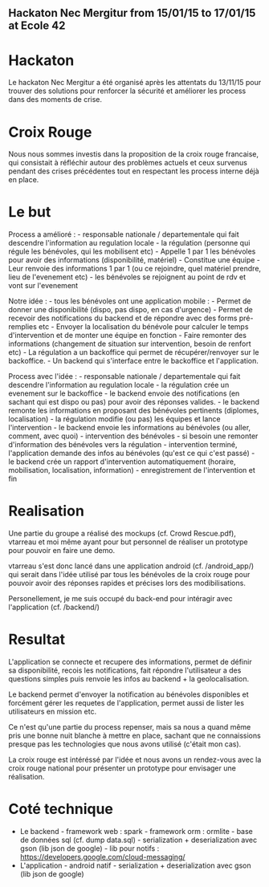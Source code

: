 ## Hackaton Nec Mergitur from 15/01/15 to 17/01/15 at Ecole 42

# Hackaton
Le hackaton Nec Mergitur a été organisé après les attentats du 13/11/15 pour trouver des solutions pour renforcer la sécurité et améliorer les process dans des moments de crise.

# Croix Rouge
Nous nous sommes investis dans la proposition de la croix rouge francaise, qui consistait à réfléchir autour des problèmes actuels et ceux survenus pendant des crises précédentes tout en respectant les process interne déjà en place.

# Le but

Process a amélioré :
              - responsable nationale / departementale qui fait descendre l'information au regulation locale
              - la régulation (personne qui régule les bénévoles, qui les mobilisent etc)
                  -  Appelle 1 par 1 les bénévoles pour avoir des informations (disponibilité, matériel)
                  -  Constitue une équipe
                  -  Leur renvoie des informations 1 par 1 (ou ce rejoindre, quel matériel prendre, lieu de l'evenement etc)
              - les bénévoles se rejoignent au point de rdv et vont sur l'evenement
              
Notre idée :  - tous les bénévoles ont une application mobile :
                  - Permet de donner une disponibilité (dispo, pas dispo, en cas d'urgence)
                  - Permet de recevoir des notifications du backend et de répondre avec des forms pré-remplies etc
                  - Envoyer la localisation du bénévole pour calculer le temps d'intervention et de monter une équipe en fonction
                  - Faire remonter des informations (changement de situation sur intervention, besoin de renfort etc)
              - La régulation a un backoffice qui permet de récupérer/renvoyer sur le backoffice.
              - Un backend qui s'interface entre le backoffice et l'application.

Process avec l'idée :
              - responsable nationale / departementale qui fait descendre l'information au regulation locale
              - la régulation crée un evenement sur le backoffice
              - le backend envoie des notifications (en sachant qui est dispo ou pas) pour avoir des réponses valides.
              - le backend remonte les informations en proposant des bénévoles pertinents (diplomes, localisation)
              - la régulation modifie (ou pas) les équipes et lance l'intervention
              - le backend envoie les informations au bénévoles (ou aller, comment, avec quoi)
              - intervention des bénévoles
              - si besoin une remonter d'information des bénévoles vers la régulation
              - intervention terminé, l'application demande des infos au bénévoles (qu'est ce qui c'est passé)
              - le backend crée un rapport d'intervention automatiquement (horaire, mobilisation, localisation, information)
              - enregistrement de l'intervention et fin
              
# Realisation

Une partie du groupe a réalisé des mockups (cf. Crowd Rescue.pdf), vtarreau et moi même ayant pour but personnel de réaliser un prototype pour pouvoir en faire une demo.

vtarreau s'est donc lancé dans une application android (cf. /android_app/) qui serait dans l'idée utilisé par tous les bénévoles de la croix rouge pour pouvoir avoir des réponses rapides et précises lors des modibilisations.

Personellement, je me suis occupé du back-end pour intéragir avec l'application (cf. /backend/)

# Resultat

L'application se connecte et recupere des informations, permet de définir sa disponibilité, recois les notifications, fait répondre l'utilisateur a des questions simples puis renvoie les infos au backend + la geolocalisation.

Le backend permet d'envoyer la notification au bénévoles disponibles et forcément gérer les requetes de l'application, permet aussi de lister les utilisateurs en mission etc.

Ce n'est qu'une partie du process repenser, mais sa nous a quand même pris une bonne nuit blanche à mettre en place, sachant que ne connaissions presque pas les technologies que nous avons utilisé (c'était mon cas).

La croix rouge est intéréssé par l'idée et nous avons un rendez-vous avec la croix rouge national pour présenter un prototype pour envisager une réalisation.

# Coté technique

- Le backend
      - framework web : spark
      - framework orm : ormlite
      - base de données sql (cf. dump data.sql)
      - serialization + deserialization avec gson (lib json de google)
      - lib pour notifs : https://developers.google.com/cloud-messaging/
- L'application
      - android natif
      - serialization + deserialization avec gson (lib json de google)
